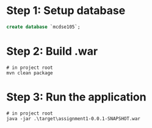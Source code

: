 # Step 1: Setup database
```sql
create database `mcdse105`;
```

# Step 2: Build .war
```shell
# in project root
mvn clean package
```

# Step 3: Run the application
```shell
# in project root
java -jar .\target\assignment1-0.0.1-SNAPSHOT.war
```